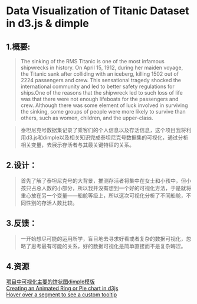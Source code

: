 # Data Visualization of Titanic Dataset in d3.js & dimple
## 1.概要:
>The sinking of the RMS Titanic is one of the most infamous shipwrecks in history.  On April 15, 1912, during her maiden voyage, the Titanic sank after colliding with an iceberg, killing 1502 out of 2224 passengers and crew. This sensational tragedy shocked the international community and led to better safety regulations for ships.One of the reasons that the shipwreck led to such loss of life was that there were not enough lifeboats for the passengers and crew. Although there was some element of luck involved in surviving the sinking, some groups of people were more likely to survive than others, such as women, children, and the upper-class.


> 泰坦尼克号数据集记录了乘客们的个人信息以及存活信息，这个项目我将利用d3.js和dimple以及相关知识完成泰坦尼克号数据集的可视化，通过分析相关变量，去展示存活者与其最关键特征的关系。

## 2.设计：
> 首先了解了泰坦尼克号的大背景，推测存活者将集中在女士和小孩中，但小孩只占总人数的小部分，所以我并没有想到一个好的可视化方法，于是就将重心放在另一个变量——船舱等级上，所以这次可视化分析了不同船舱，不同性别的存活人数比较。

## 3.反馈：
> 一开始想尽可能的运用所学，盲目地去寻求好看或者复杂的数据可视化，忽略了思考最有可能的关系，好的数据可视化是简单直接而不是复杂晦涩。

## 4.资源
[项目中可视化主要的饼状图dimple模版](http://dimplejs.org/examples_viewer.html?id=pie_matrix) <br>
[Creating an Animated Ring or Pie chart in d3js](http://javascript.tutorialhorizon.com/2015/03/05/creating-an-animated-ring-or-pie-chart-in-d3js/)<br>
[Hover over a segment to see a custom tooltip](http://dimplejs.org/adhoc_viewer.html?id=adhoc_bar_custom_tooltips)<br>
